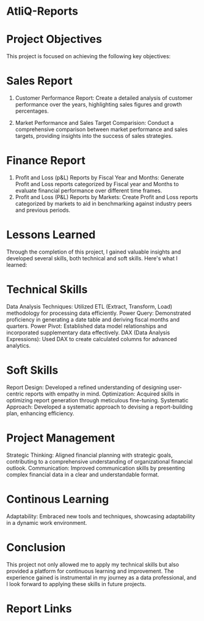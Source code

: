 # AtliQ-Reports
# Project Objectives
This project is focused on achieving the following key objectives:

# Sales Report
  1. Customer Performance Report:
       Create a detailed analysis of customer performance over the years, highlighting sales figures and growth percentages.

  2. Market Performance and Sales Target Comparision:
       Conduct a comprehensive comparison between market performance and sales targets, providing insights into the success of 
       sales strategies.
# Finance Report
  1. Profit and Loss (p&L) Reports by Fiscal Year and Months:
     Generate Profit and Loss reports categorized by Fiscal year and Months to evaluate financial performance over different 
     time frames.
  2. Profit and Loss (P&L) Reports by Markets:
     Create Profit and Loss reports categorized by markets to aid in benchmarking against industry peers and previous periods.
# Lessons Learned
Through the completion of this project, I gained valuable insights and developed several skills, both technical and soft skills. Here's what I learned:
# Technical Skills
Data Analysis Techniques: Utilized ETL (Extract, Transform, Load) methodology for processing data efficiently.
Power Query: Demonstrated proficiency in generating a date table and deriving fiscal months and quarters.
Power Pivot: Established data model relationships and incorporated supplementary data effectively.
DAX (Data Analysis Expressions): Used DAX to create calculated columns for advanced analytics.
# Soft Skills
Report Design: Developed a refined understanding of designing user-centric reports with empathy in mind.
Optimization: Acquired skills in optimizing report generation through meticulous fine-tuning.
Systematic Approach: Developed a systematic approach to devising a report-building plan, enhancing efficiency.
# Project Management
Strategic Thinking: Aligned financial planning with strategic goals, contributing to a comprehensive understanding of organizational financial outlook.
Communication: Improved communication skills by presenting complex financial data in a clear and understandable format.
# Continous Learning
Adaptability: Embraced new tools and techniques, showcasing adaptability in a dynamic work environment.
# Conclusion
This project not only allowed me to apply my technical skills but also provided a platform for continuous learning and improvement. The experience gained is instrumental in my journey as a data professional, and I look forward to applying these skills in future projects.
# Report Links



